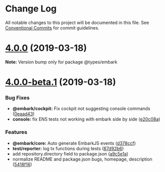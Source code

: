 # Change Log

All notable changes to this project will be documented in this file.
See [Conventional Commits](https://conventionalcommits.org) for commit guidelines.

# [4.0.0](https://github.com/embark-framework/embark/compare/v4.0.0-beta.2...v4.0.0) (2019-03-18)

**Note:** Version bump only for package @types/embark





# [4.0.0-beta.1](https://github.com/embark-framework/embark/compare/v4.0.0-beta.0...v4.0.0-beta.1) (2019-03-18)


### Bug Fixes

* **@embark/cockpit:** Fix cockpit not suggesting console commands ([0eaad43](https://github.com/embark-framework/embark/commit/0eaad43))
* **console:** fix ENS tests not working with embark side by side ([e20c08a](https://github.com/embark-framework/embark/commit/e20c08a))


### Features

* **@embark/core:** Auto generate EmbarkJS events ([d378ccf](https://github.com/embark-framework/embark/commit/d378ccf))
* **test/reporter:** log tx functions during tests ([87d92b6](https://github.com/embark-framework/embark/commit/87d92b6))
* add repository.directory field to package.json ([a9c5e1a](https://github.com/embark-framework/embark/commit/a9c5e1a))
* normalize README and package.json bugs, homepage, description ([5418f16](https://github.com/embark-framework/embark/commit/5418f16))
